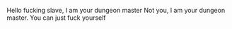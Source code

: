Hello fucking slave, I am your dungeon master
Not you, I am your dungeon master. You can just fuck yourself
